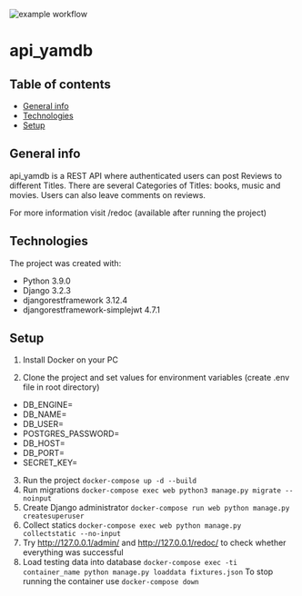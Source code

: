 ![example workflow](https://github.com/DariaDolotina/yamdb_final/actions/workflows/main.yml/badge.svg)
# api_yamdb
## Table of contents
* [General info](#general-info)
* [Technologies](#technologies)
* [Setup](#setup)

## General info
api_yamdb is a REST API where authenticated users can post Reviews to different Titles. There are several Categories of Titles: books, music and movies. Users can also leave comments on reviews.

For more information visit /redoc (available after running the project)

## Technologies
The project was created with:
* Python 3.9.0
* Django 3.2.3
* djangorestframework 3.12.4
* djangorestframework-simplejwt 4.7.1

## Setup

1. Install Docker on your PC

2. Clone the project and set values for environment variables (create .env file in root directory)

* DB_ENGINE=
* DB_NAME=
* DB_USER=
* POSTGRES_PASSWORD=
* DB_HOST=
* DB_PORT=
* SECRET_KEY=

3. Run the project
`docker-compose up -d --build`
4. Run migrations 
`docker-compose exec web python3 manage.py migrate --noinput`
5. Create Django administrator
`docker-compose run web python manage.py createsuperuser`
6. Collect statics
`docker-compose exec web python manage.py collectstatic --no-input`
7. Try http://127.0.0.1/admin/  and http://127.0.0.1/redoc/ to check whether everything was successful
8. Load testing data into database
`docker-compose exec -ti container_name python manage.py loaddata fixtures.json`
To stop running the container use `docker-compose down`